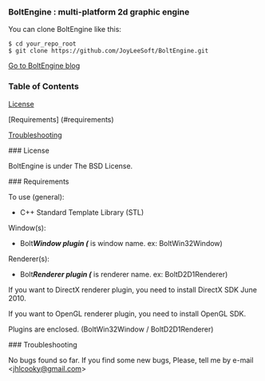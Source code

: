 ### BoltEngine : multi-platform 2d graphic engine

You can clone BoltEngine like this:

```
$ cd your_repo_root
$ git clone https://github.com/JoyLeeSoft/BoltEngine.git
```

[Go to BoltEngine blog](https://JoyLeeSoft.github.io/BoltEngine)

### Table of Contents

[License](#license)

[Requirements] (#requirements)

[Troubleshooting](#troubleshooting)

<a name="license" />
### License

BoltEngine is under The BSD License.

<a name="requirements" />
### Requirements

To use (general):
 - C++ Standard Template Library (STL)
 
Window(s):
 - Bolt***Window plugin (*** is window name. ex: BoltWin32Window)
 
Renderer(s):
 - Bolt***Renderer plugin (*** is renderer name. ex: BoltD2D1Renderer)
 
If you want to DirectX renderer plugin, you need to install DirectX SDK June 2010.

If you want to OpenGL renderer plugin, you need to install OpenGL SDK.
 
Plugins are enclosed. (BoltWin32Window / BoltD2D1Renderer)

<a name="troubleshooting" />
### Troubleshooting

No bugs found so far.
If you find some new bugs, 
Please, tell me by e-mail <[jhlcooky@gmail.com](jhlcooky@gmail.com)>